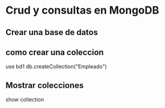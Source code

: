 # Crud y consultas en MongoDB

## Crear una base de datos


## como crear una coleccion
use bd1
db.createCollection("Empleado")

## Mostrar colecciones 
show collection